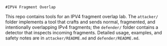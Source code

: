                                                                                                   #IPV4 Fragment Overlap 
This repo contains tools for an IPV4 fragment overlap lab. The `attacker/` folder implements a tool that crafts and sends normal, fragmented, and intentionally overlapping IPv4 fragments; the `defender/` folder contains a detector that inspects incoming fragments. Detailed usage, examples, and safety notes are in `attacker/README.md` and `defender/README.md`.
